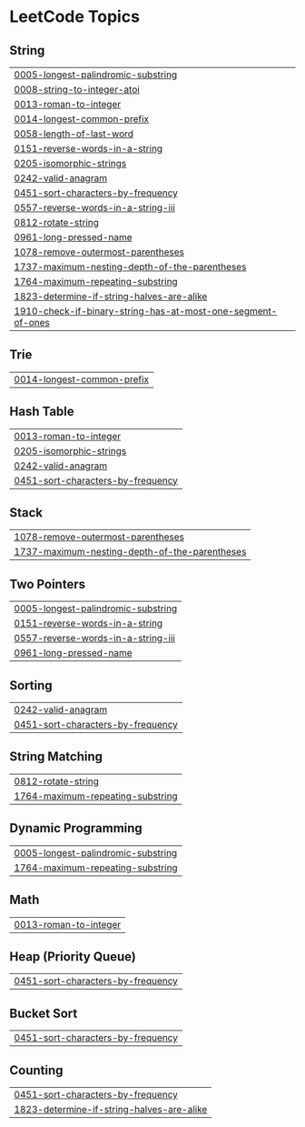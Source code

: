 
<!---LeetCode Topics Start-->
# LeetCode Topics
## String
|  |
| ------- |
| [0005-longest-palindromic-substring](https://github.com/Sumithreddy6080/DSA-/tree/master/0005-longest-palindromic-substring) |
| [0008-string-to-integer-atoi](https://github.com/Sumithreddy6080/DSA-/tree/master/0008-string-to-integer-atoi) |
| [0013-roman-to-integer](https://github.com/Sumithreddy6080/DSA-/tree/master/0013-roman-to-integer) |
| [0014-longest-common-prefix](https://github.com/Sumithreddy6080/DSA-/tree/master/0014-longest-common-prefix) |
| [0058-length-of-last-word](https://github.com/Sumithreddy6080/DSA-/tree/master/0058-length-of-last-word) |
| [0151-reverse-words-in-a-string](https://github.com/Sumithreddy6080/DSA-/tree/master/0151-reverse-words-in-a-string) |
| [0205-isomorphic-strings](https://github.com/Sumithreddy6080/DSA-/tree/master/0205-isomorphic-strings) |
| [0242-valid-anagram](https://github.com/Sumithreddy6080/DSA-/tree/master/0242-valid-anagram) |
| [0451-sort-characters-by-frequency](https://github.com/Sumithreddy6080/DSA-/tree/master/0451-sort-characters-by-frequency) |
| [0557-reverse-words-in-a-string-iii](https://github.com/Sumithreddy6080/DSA-/tree/master/0557-reverse-words-in-a-string-iii) |
| [0812-rotate-string](https://github.com/Sumithreddy6080/DSA-/tree/master/0812-rotate-string) |
| [0961-long-pressed-name](https://github.com/Sumithreddy6080/DSA-/tree/master/0961-long-pressed-name) |
| [1078-remove-outermost-parentheses](https://github.com/Sumithreddy6080/DSA-/tree/master/1078-remove-outermost-parentheses) |
| [1737-maximum-nesting-depth-of-the-parentheses](https://github.com/Sumithreddy6080/DSA-/tree/master/1737-maximum-nesting-depth-of-the-parentheses) |
| [1764-maximum-repeating-substring](https://github.com/Sumithreddy6080/DSA-/tree/master/1764-maximum-repeating-substring) |
| [1823-determine-if-string-halves-are-alike](https://github.com/Sumithreddy6080/DSA-/tree/master/1823-determine-if-string-halves-are-alike) |
| [1910-check-if-binary-string-has-at-most-one-segment-of-ones](https://github.com/Sumithreddy6080/DSA-/tree/master/1910-check-if-binary-string-has-at-most-one-segment-of-ones) |
## Trie
|  |
| ------- |
| [0014-longest-common-prefix](https://github.com/Sumithreddy6080/DSA-/tree/master/0014-longest-common-prefix) |
## Hash Table
|  |
| ------- |
| [0013-roman-to-integer](https://github.com/Sumithreddy6080/DSA-/tree/master/0013-roman-to-integer) |
| [0205-isomorphic-strings](https://github.com/Sumithreddy6080/DSA-/tree/master/0205-isomorphic-strings) |
| [0242-valid-anagram](https://github.com/Sumithreddy6080/DSA-/tree/master/0242-valid-anagram) |
| [0451-sort-characters-by-frequency](https://github.com/Sumithreddy6080/DSA-/tree/master/0451-sort-characters-by-frequency) |
## Stack
|  |
| ------- |
| [1078-remove-outermost-parentheses](https://github.com/Sumithreddy6080/DSA-/tree/master/1078-remove-outermost-parentheses) |
| [1737-maximum-nesting-depth-of-the-parentheses](https://github.com/Sumithreddy6080/DSA-/tree/master/1737-maximum-nesting-depth-of-the-parentheses) |
## Two Pointers
|  |
| ------- |
| [0005-longest-palindromic-substring](https://github.com/Sumithreddy6080/DSA-/tree/master/0005-longest-palindromic-substring) |
| [0151-reverse-words-in-a-string](https://github.com/Sumithreddy6080/DSA-/tree/master/0151-reverse-words-in-a-string) |
| [0557-reverse-words-in-a-string-iii](https://github.com/Sumithreddy6080/DSA-/tree/master/0557-reverse-words-in-a-string-iii) |
| [0961-long-pressed-name](https://github.com/Sumithreddy6080/DSA-/tree/master/0961-long-pressed-name) |
## Sorting
|  |
| ------- |
| [0242-valid-anagram](https://github.com/Sumithreddy6080/DSA-/tree/master/0242-valid-anagram) |
| [0451-sort-characters-by-frequency](https://github.com/Sumithreddy6080/DSA-/tree/master/0451-sort-characters-by-frequency) |
## String Matching
|  |
| ------- |
| [0812-rotate-string](https://github.com/Sumithreddy6080/DSA-/tree/master/0812-rotate-string) |
| [1764-maximum-repeating-substring](https://github.com/Sumithreddy6080/DSA-/tree/master/1764-maximum-repeating-substring) |
## Dynamic Programming
|  |
| ------- |
| [0005-longest-palindromic-substring](https://github.com/Sumithreddy6080/DSA-/tree/master/0005-longest-palindromic-substring) |
| [1764-maximum-repeating-substring](https://github.com/Sumithreddy6080/DSA-/tree/master/1764-maximum-repeating-substring) |
## Math
|  |
| ------- |
| [0013-roman-to-integer](https://github.com/Sumithreddy6080/DSA-/tree/master/0013-roman-to-integer) |
## Heap (Priority Queue)
|  |
| ------- |
| [0451-sort-characters-by-frequency](https://github.com/Sumithreddy6080/DSA-/tree/master/0451-sort-characters-by-frequency) |
## Bucket Sort
|  |
| ------- |
| [0451-sort-characters-by-frequency](https://github.com/Sumithreddy6080/DSA-/tree/master/0451-sort-characters-by-frequency) |
## Counting
|  |
| ------- |
| [0451-sort-characters-by-frequency](https://github.com/Sumithreddy6080/DSA-/tree/master/0451-sort-characters-by-frequency) |
| [1823-determine-if-string-halves-are-alike](https://github.com/Sumithreddy6080/DSA-/tree/master/1823-determine-if-string-halves-are-alike) |
<!---LeetCode Topics End-->